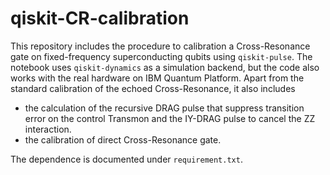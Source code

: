 # qiskit-CR-calibration

This repository includes the procedure to calibration a Cross-Resonance gate on fixed-frequency superconducting qubits using `qiskit-pulse`. The notebook uses `qiskit-dynamics` as a simulation backend, but the code also works with the real hardware on IBM Quantum Platform.
Apart from the standard calibration of the echoed Cross-Resonance, it also includes
- the calculation of the recursive DRAG pulse that suppress transition error on the control Transmon and the IY-DRAG pulse to cancel the ZZ interaction.
- the calibration of direct Cross-Resonance gate.

The dependence is documented under `requirement.txt`.
